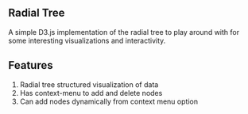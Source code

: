 ## Radial Tree
A simple D3.js implementation of the radial tree to play around with for some interesting visualizations and interactivity.

## Features
1. Radial tree structured visualization of data
2. Has context-menu to add and delete nodes
3. Can add nodes dynamically from context menu option